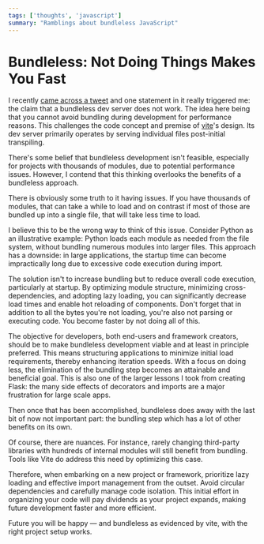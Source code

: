 ```yaml
---
tags: ['thoughts', 'javascript']
summary: "Ramblings about bundleless JavaScript"
---
```


# Bundleless: Not Doing Things Makes You Fast

I recently [came across a tweet](https://twitter.com/rauchg/status/1729596031434698774) and one
statement in it really triggered me: the claim that a bundleless dev
server does not work.  The idea here being that you cannot avoid bundling
during development for performance reasons.  This challenges the code
concept and premise of [vite](https://vitejs.dev/)'s design.  Its
dev server primarily operates by serving individual files post-initial
transpiling.

There's some belief that bundleless development isn't feasible, especially
for projects with thousands of modules, due to potential performance
issues.  However, I contend that this thinking overlooks the benefits of
a bundleless approach.

There is obviously some truth to it having issues.  If you have thousands
of modules, that can take a while to load and on contrast if most of those
are bundled up into a single file, that will take less time to load.

I believe this to be the wrong way to think of this issue.  Consider
Python as an illustrative example: Python loads each module as needed from
the file system, without bundling numerous modules into larger files. This
approach has a downside: in large applications, the startup time can
become impractically long due to excessive code execution during import.

The solution isn't to increase bundling but to reduce overall code
execution, particularly at startup.  By optimizing module structure,
minimizing cross-dependencies, and adopting lazy loading, you can
significantly decrease load times and enable hot reloading of components.
Don't forget that in addition to all the bytes you're not loading, you're
also not parsing or executing code.  You become faster by not doing all of
this.

The objective for developers, both end-users and framework creators,
should be to make bundleless development viable and at least in principle
preferred.  This means structuring applications to minimize initial load
requirements, thereby enhancing iteration speeds.  With a focus on doing
less, the elimination of the bundling step becomes an attainable and
beneficial goal.  This is also one of the larger lessons I took from
creating Flask: the many side effects of decorators and imports are a major
frustration for large scale apps.

Then once that has been accomplished, bundleless does away with the last
bit of now not important part: the bundling step which has a lot of other
benefits on its own.

Of course, there are nuances. For instance, rarely changing third-party
libraries with hundreds of internal modules will still benefit from bundling.
Tools like Vite do address this need by optimizing this case.

Therefore, when embarking on a new project or framework, prioritize lazy
loading and effective import management from the outset.  Avoid circular
dependencies and carefully manage code isolation.  This initial effort in
organizing your code will pay dividends as your project expands, making
future development faster and more efficient.

Future you will be happy — and bundleless as evidenced by vite, with the
right project setup works.
